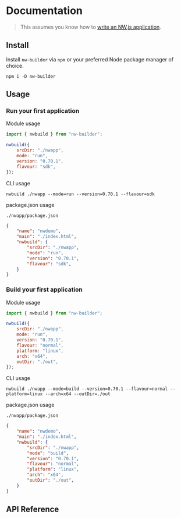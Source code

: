 # Documentation

> This assumes you know how to [write an NW.js application](https://nwjs.readthedocs.io/en/latest/For%20Users/Getting%20Started/).

## Install

Install `nw-builder` via `npm` or your preferred Node package manager of choice.

```shell
npm i -D nw-builder
```

## Usage

### Run your first application

Module usage

```javascript
import { nwbuild } from "nw-builder";

nwbuild({
    srcDir: "./nwapp",
    mode: "run",
    version: "0.70.1",
    flavour: "sdk",
});
```

CLI usage
```shell
nwbuild ./nwapp --mode=run --version=0.70.1 --flavour=sdk
```

package.json usage

`./nwapp/package.json`
```json
{
    "name": "nwdemo",
    "main": "./index.html",
    "nwbuild": {
        "srcDir": "./nwapp",
        "mode": "run",
        "version": "0.70.1",
        "flavour": "sdk",
    }
}
```

### Build your first application

Module usage

```javascript
import { nwbuild } from "nw-builder";

nwbuild({
    srcDir: "./nwapp",
    mode: "run",
    version: "0.70.1",
    flavour: "normal",
    platform: "linux",
    arch: "x64",
    outDir: "./out",
});
```

CLI usage
```shell
nwbuild ./nwapp --mode=build --version=0.70.1 --flavour=normal --platform=linux --arch=x64 --outDir=./out
```

package.json usage

`./nwapp/package.json`
```json
{
    "name": "nwdemo",
    "main": "./index.html",
    "nwbuild": {
        "srcDir": "./nwapp",
        "mode": "build",
        "version": "0.70.1",
        "flavour": "normal",
        "platform": "linux",
        "arch": "x64",
        "outDir": "./out",
    }
}
```

## API Reference
